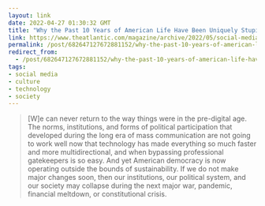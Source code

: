 ```yaml
---
layout: link
date: 2022-04-27 01:30:32 GMT
title: "Why the Past 10 Years of American Life Have Been Uniquely Stupid"
link: https://www.theatlantic.com/magazine/archive/2022/05/social-media-democracy-trust-babel/629369/
permalink: /post/682647127672881152/why-the-past-10-years-of-american-life-have-been
redirect_from: 
  - /post/682647127672881152/why-the-past-10-years-of-american-life-have-been
tags:
- social media
- culture
- technology
- society
---
```

<blockquote>[W]e can never return to the way things were in the pre-digital age. The norms, institutions, and forms of political participation that developed during the long era of mass communication are not going to work well now that technology has made everything so much faster and more multidirectional, and when bypassing professional gatekeepers is so easy. And yet American democracy is now operating outside the bounds of sustainability. If we do not make major changes soon, then our institutions, our political system, and our society may collapse during the next major war, pandemic, financial meltdown, or constitutional crisis.</blockquote>
